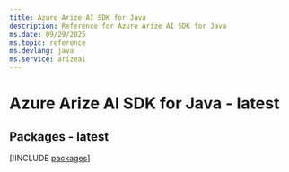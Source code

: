 ```yaml
---
title: Azure Arize AI SDK for Java
description: Reference for Azure Arize AI SDK for Java
ms.date: 09/29/2025
ms.topic: reference
ms.devlang: java
ms.service: arizeai
---
```

# Azure Arize AI SDK for Java - latest
## Packages - latest
[!INCLUDE [packages](arize-ai-index.md)]